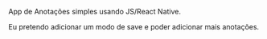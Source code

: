App de Anotações simples usando JS/React Native.

Eu pretendo adicionar um modo de save e poder adicionar mais anotações.
